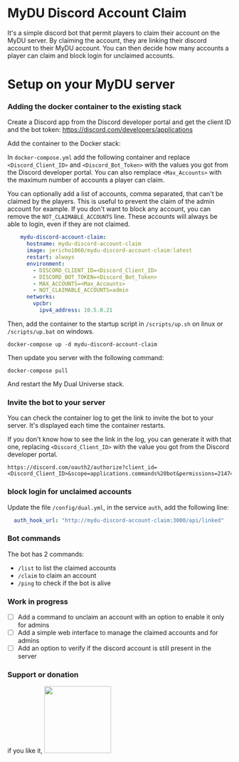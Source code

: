 # MyDU Discord Account Claim

It's a simple discord bot that permit players to claim their account on the MyDU server.
By claiming the account, they are linking their discord account to their MyDU account. You can then decide how many accounts a player can claim and block login for unclaimed accounts.

# Setup on your MyDU server

### Adding the docker container to the existing stack 

Create a Discord app from the Discord developer portal and get the client ID and the bot token: https://discord.com/developers/applications

Add the container to the Docker stack:

In `docker-compose.yml` add the following container and replace `<Discord_Client_ID>` and `<Discord_Bot_Token>` with the values you got from the Discord developer portal. You can also remplace `<Max_Accounts>` with the maximum number of accounts a player can claim.

You can optionally add a list of accounts, comma separated, that can't be claimed by the players. This is useful to prevent the claim of the admin account for example. If you don't want to block any account, you can remove the `NOT_CLAIMABLE_ACCOUNTS` line. These accounts will always be able to login, even if they are not claimed.

```yml
    mydu-discord-account-claim:
      hostname: mydu-discord-account-claim
      image: jericho1060/mydu-discord-account-claim:latest
      restart: always
      environment:
        - DISCORD_CLIENT_ID=<Discord_Client_ID>
        - DISCORD_BOT_TOKEN=<Discord_Bot_Token>
        - MAX_ACCOUNTS=<Max_Accounts>
        - NOT_CLAIMABLE_ACCOUNTS=admin
      networks:
        vpcbr:
          ipv4_address: 10.5.0.21
```

Then, add the container to the startup script in `/scripts/up.sh` on linux or `/scripts/up.bat` on windows.
```shell
docker-compose up -d mydu-discord-account-claim
```

Then update you server with the following command:
```shell
docker-compose pull
```
And restart the My Dual Universe stack.

### Invite the bot to your server

You can check the container log to get the link to invite the bot to your server. It's displayed each time the container restarts.

If you don't know how to see the link in the log, you can generate it with that one, replacing `<Discord_Client_ID>` with the value you got from the Discord developer portal.
```
https://discord.com/oauth2/authorize?client_id=<Discord_Client_ID>&scope=applications.commands%20bot&permissions=2147485696
```

### block login for unclaimed accounts

Update the file `/config/dual.yml`, in the service `auth`, add the following line:
```yml
  auth_hook_url: "http://mydu-discord-account-claim:3000/api/linked"
```

### Bot commands

The bot has 2 commands:
- `/list` to list the claimed accounts
- `/claim` to claim an account
- `/ping` to check if the bot is alive

### Work in progress

- [ ] Add a command to unclaim an account with an option to enable it only for admins
- [ ] Add a simple web interface to manage the claimed accounts and for admins
- [ ] Add an option to verify if the discord account is still present in the server

### Support or donation

if you like it, [<img src="https://github.com/Jericho1060/DU-Industry-HUD/blob/main/ressources/images/ko-fi.png?raw=true" width="150">](https://ko-fi.com/jericho1060)
